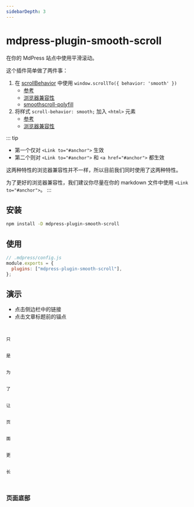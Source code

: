 ```yaml
---
sidebarDepth: 3
---
```


# mdpress-plugin-smooth-scroll <GitHubLink repo="mdpress/mdpress-community"/>

在你的 MdPress 站点中使用平滑滚动。

这个插件简单做了两件事：

1. 在 [scrollBehavior](https://github.com/ytase/react-router-scroll#basic-usage) 中使用 `window.scrollTo({ behavior: 'smooth' })`
   - [参考](https://developer.mozilla.org/en-US/docs/Web/API/Window/scrollTo)
   - [浏览器兼容性](https://developer.mozilla.org/en-US/docs/Web/API/Window/scrollTo#Browser_Compatibility)
   - [smoothscroll-polyfill](https://github.com/iamdustan/smoothscroll)
2. 将样式 `scroll-behavior: smooth;` 加入 `<html>` 元素
   - [参考](https://developer.mozilla.org/en-US/docs/Web/CSS/scroll-behavior)
   - [浏览器兼容性](https://developer.mozilla.org/en-US/docs/Web/CSS/scroll-behavior#Browser_compatibility)

::: tip

- 第一个仅对 `<Link to="#anchor">` 生效
- 第二个则对 `<Link to="#anchor">` 和 `<a href="#anchor">` 都生效

这两种特性的浏览器兼容性并不一样，所以目前我们同时使用了这两种特性。

为了更好的浏览器兼容性，我们建议你尽量在你的 markdown 文件中使用 `<Link to="#anchor">`。
:::

## 安装

```sh
npm install -D mdpress-plugin-smooth-scroll
```

## 使用

```js
// .mdpress/config.js
module.exports = {
  plugins: ["mdpress-plugin-smooth-scroll"],
};
```

## 演示

- 点击侧边栏中的链接
- 点击文章标题前的锚点

```


只


是


为


了


让


页


面


更


长



```

### 页面底部
